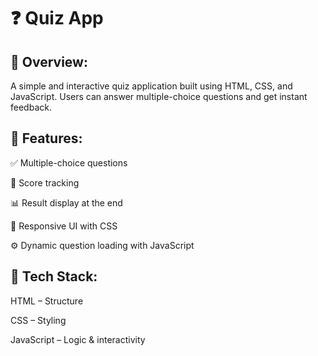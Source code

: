 # ❓ **Quiz App**


## 🔹 **Overview:**


A simple and interactive quiz application built using HTML, CSS, and JavaScript. Users can answer multiple-choice questions and get instant feedback.

## 🔧 **Features:**


✅ Multiple-choice questions

🎯 Score tracking

📊 Result display at the end

🎨 Responsive UI with CSS

⚙️ Dynamic question loading with JavaScript

## 🧰 **Tech Stack:**


HTML – Structure

CSS – Styling

JavaScript – Logic & interactivity
